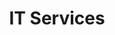 ---
layout: standards
permalink: /fibf-its/
title: IT Services
sub-title: IT Services
intro-extra: its/intro-extra.html
---